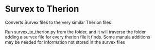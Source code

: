 # Survex to Therion

Converts Survex files to the very similar Therion files

Run survex_to_therion.py from the folder, and it will traverse the folder adding a survex file for every therion file it finds.
Some manula additions may be needed for information not stored in the survex files